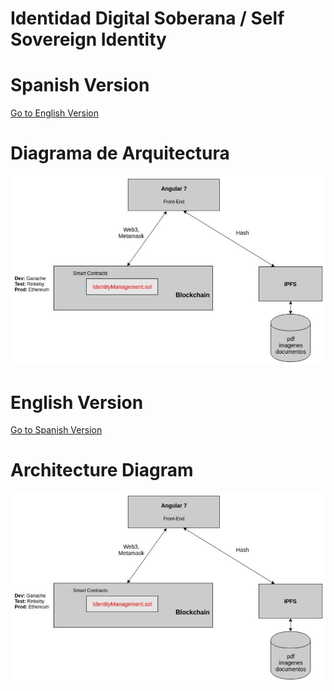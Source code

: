 # Identidad Digital Soberana / Self Sovereign Identity 


# Spanish Version

[Go to English Version](#english-version)


# Diagrama de Arquitectura

![Test Image 1](Identidad-Soberana.png)



# English Version

[Go to Spanish Version](#spanish-version)


# Architecture Diagram

![Test Image 1](Identidad-Soberana.png)

